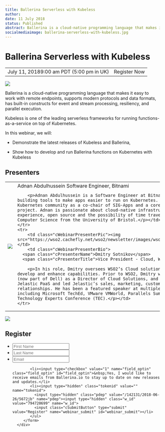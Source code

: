 ```yaml
---
title: Ballerina Serverless with Kubeless
author:
date: 11 July 2018
status: Published
abstract: Ballerina is a cloud-native programming language that makes it easy to work with remote endpoints, supports modern protocols and data formats, has built-in constructs for event and stream processing, resiliency, and parallel execution.
socialmediaimage: ballerina-serverless-with-kubeless.jpg
---
```

<script src="/js/ballerina-form.js"></script><link rel="stylesheet" href="/css/webinar-page.css"></link>

# Ballerina Serverless with Kubeless

<table class="cEventTable">
    <tr>
        <td class="cEventDateContainer"><span class="cEventDate">July 11, 2018</span>9:00 am PDT (5:00 pm in UK)</td>
        <td class="cEventURL"><a class="cEventRegistration" data-toggle="modal" data-target="#webinar_registration" target="_blank" id="iRegisterNow">Register Now</a></td>
    </tr>
</table>

<a href="https://kubeless.io/" target="_blank"><img class="cInlineLogo" src="/img/kubeless.png"/></a>

Ballerina is a cloud-native programming language that makes it easy to work with remote endpoints, supports modern protocols and data formats, has built-in constructs for event and stream processing, resiliency, and parallel execution.

Kubeless is one of the leading serverless frameworks for running functions-as-a-service on top of Kubernetes.

In this webinar, we will:
<ul>
<li><p>Demonstrate the latest releases of Kubeless and Ballerina,</p></li>
<li><p>Show how to develop and run Ballerina functions on Kubernetes with Kubeless</p> </li>
</ul>


## Presenters

<table class="cWebinarPresenter">
    <tr>
        <td class="cWebinarPresenterPic"><img src="/img/Adnan-Abdulhussein.jpg"/></td>
        <td class="cWebinarPresenterBio">
      <span class="cPresenterName">Adnan Abdulhussein</span>
      <span class="cPresenterTitle">Software Engineer, Bitnami</span>

        <p>Adnan Abdulhussein is a Software Engineer at Bitnami, where he works on building tools to make apps easier to run on Kubernetes. He contributes to the Kubernetes community as a co-chair of SIG-Apps and a core maintainer of the Helm project. Adnan is passionate about cloud-native infrastructure, developer tools & experience, open source and the possibility of time travel. He holds a BSc in Computer Science from the University of Bristol.</p></td>
    </tr>
    <tr>
        <td class="cWebinarPresenterPic"><img src="https://wso2.cachefly.net/wso2/newsletter/images/wso2coneu2017/Dmitry.jpg"/></td>
        <td class="cWebinarPresenterBio">
      <span class="cPresenterName">Dmitry Sotnikov</span>
      <span class="cPresenterTitle">Vice President - Cloud, WSO2</span>

        <p>In his role, Dmitry oversees WSO2’s Cloud solutions and drives efforts to develop and enhance capabilities. Prior to WSO2, Dmitry worked at Quest Software (now part of Dell) as a Director of Cloud Solutions, and later co-founded Jelastic PaaS and led Jelastic’s sales, marketing, customer and partner relationships. He has been a featured speaker at multiple industry events including Microsoft TechEd, VMware VMWorld, Parallels Summit, Quest Innovate, and Technology Experts Conference (TEC).</p></td>
    </tr>
</table>

<div id="webinar_registration" class="modal fade" role="dialog">
<div class="modal-dialog">
   <div class="modal-content">
      <div class="col-xs-12 col-sm-12 com-md-12 col-lg-12 cWebinarForm">
            <img class="cCloseButton" data-dismiss="modal" src="/img/close.svg"/>
         <h2>Register </h2>
         <form name="webinarForm" method="post" action="" id="webinarForm">
             <ul>
            <li><input type="text" maxlength="50" value="" name="first_name" placeholder="First Name" title="First Name" class="cTextfieldstyle contact_first_name"></li>
            <li><input type="text" maxlength="50" value="" name="last_name" placeholder="Last Name" title="Last Name" class="cTextfieldstyle contact_last_name"></li>
            <li><input type="text" maxlength="50" value="" name="email" placeholder="Email" title="Email" class="cTextfieldstyle contact_email"></li>
                        
            <li><input type="checkbox" value="1" name="field_optin" class="field_optin" id="field_optin">&nbsp;Yes, I would like to receive emails from Ballerina.io to stay up to date on new releases and updates.</li>
            <li><input type="hidden" class="tokenid" value="" name="tokenid">
              <input type="hidden" class="pdep" value="/142131/2018-06-26/5672jb" name="pdep"><input type="hidden" class="w_id" value="794720699" name="w_id">
              <input class="cSubmitButton" type="submit" value="Register" name="webinar_submit" id="webinar_submit"></li>
            </ul>
         </form>
      </div>
</div>
</div>
</div>
